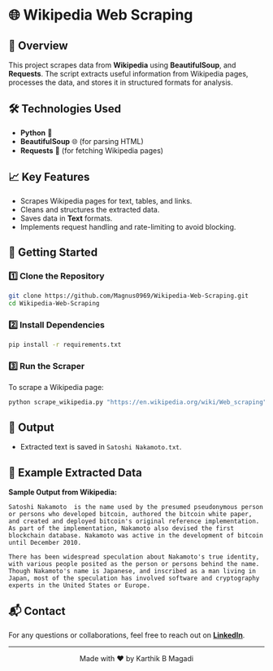 # 🌐 Wikipedia Web Scraping

## 📌 Overview
This project scrapes data from **Wikipedia** using **BeautifulSoup**, and **Requests**. The script extracts useful information from Wikipedia pages, processes the data, and stores it in structured formats for analysis.

## 🛠 Technologies Used
- **Python** 🐍
- **BeautifulSoup** 🌐 (for parsing HTML)
- **Requests** 📡 (for fetching Wikipedia pages)

## 📈 Key Features
- Scrapes Wikipedia pages for text, tables, and links.
- Cleans and structures the extracted data.
- Saves data in **Text** formats.
- Implements request handling and rate-limiting to avoid blocking.

## 🚀 Getting Started
### 1️⃣ Clone the Repository
```bash
git clone https://github.com/Magnus0969/Wikipedia-Web-Scraping.git
cd Wikipedia-Web-Scraping
```

### 2️⃣ Install Dependencies
```bash
pip install -r requirements.txt
```

### 3️⃣ Run the Scraper
To scrape a Wikipedia page:
```bash
python scrape_wikipedia.py "https://en.wikipedia.org/wiki/Web_scraping"
```

## 📂 Output
- Extracted text is saved in `Satoshi Nakamoto.txt`.

## 📝 Example Extracted Data
**Sample Output from Wikipedia:**
```
Satoshi Nakamoto  is the name used by the presumed pseudonymous person or persons who developed bitcoin, authored the bitcoin white paper, and created and deployed bitcoin's original reference implementation. As part of the implementation, Nakamoto also devised the first blockchain database. Nakamoto was active in the development of bitcoin until December 2010.

There has been widespread speculation about Nakamoto's true identity, with various people posited as the person or persons behind the name. Though Nakamoto's name is Japanese, and inscribed as a man living in Japan, most of the speculation has involved software and cryptography experts in the United States or Europe.
```

## 📬 Contact
For any questions or collaborations, feel free to reach out on **[LinkedIn](https://www.linkedin.com/in/kmagadi/)**.

---
<p align="center">Made with ❤️ by Karthik B Magadi</p>
